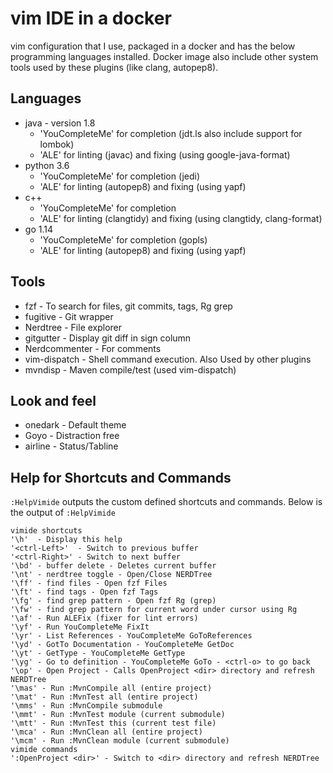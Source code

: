 # vim IDE in a docker
vim configuration that I use, packaged in a docker and has the below programming languages installed. Docker image
also include other system tools used by these plugins (like clang, autopep8).
## Languages
* java - version 1.8
	* 'YouCompleteMe' for completion (jdt.ls also include support for lombok)
	* 'ALE' for linting (javac) and fixing (using google-java-format)
* python 3.6
	* 'YouCompleteMe' for completion (jedi)
	* 'ALE' for linting (autopep8) and fixing (using yapf)
* c++
	* 'YouCompleteMe' for completion
	* 'ALE' for linting (clangtidy) and fixing (using clangtidy, clang-format)
* go 1.14
	* 'YouCompleteMe' for completion (gopls)
	* 'ALE' for linting (autopep8) and fixing (using yapf)

## Tools
* fzf - To search for files, git commits, tags, Rg grep
* fugitive - Git wrapper
* Nerdtree - File explorer
* gitgutter - Display git diff in sign column
* Nerdcommenter - For comments
* vim-dispatch - Shell command execution. Also Used by other plugins
* mvndisp - Maven compile/test (used vim-dispatch)

## Look and feel
* onedark - Default theme
* Goyo - Distraction free
* airline - Status/Tabline

## Help for Shortcuts and Commands
`:HelpVimide` outputs the custom defined shortcuts and commands.
Below is the output of `:HelpVimide`
```
vimide shortcuts
'\h'  - Display this help
'<ctrl-Left>'  - Switch to previous buffer
'<ctrl-Right>' - Switch to next buffer
'\bd' - buffer delete - Deletes current buffer
'\nt' - nerdtree toggle - Open/Close NERDTree
'\ff' - find files - Open fzf Files
'\ft' - find tags - Open fzf Tags
'\fg' - find grep pattern - Open fzf Rg (grep)
'\fw' - find grep pattern for current word under cursor using Rg
'\af' - Run ALEFix (fixer for lint errors)
'\yf' - Run YouCompleteMe FixIt
'\yr' - List References - YouCompleteMe GoToReferences
'\yd' - GotTo Documentation - YouCompleteMe GetDoc
'\yt' - GetType - YouCompleteMe GetType
'\yg' - Go to definition - YouCompleteMe GoTo - <ctrl-o> to go back
'\op' - Open Project - Calls OpenProject <dir> directory and refresh NERDTree
'\mas' - Run :MvnCompile all (entire project)
'\mat' - Run :MvnTest all (entire project)
'\mms' - Run :MvnCompile submodule
'\mmt' - Run :MvnTest module (current submodule)
'\mtt' - Run :MvnTest this (current test file)
'\mca' - Run :MvnClean all (entire project)
'\mcm' - Run :MvnClean module (current submodule)
vimide commands
':OpenProject <dir>' - Switch to <dir> directory and refresh NERDTree
```
